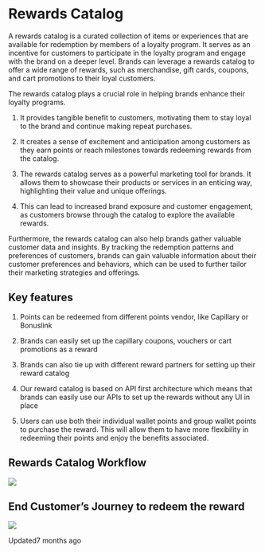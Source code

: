 # Rewards Catalog

A rewards catalog is a curated collection of items or experiences that are available for redemption by members of a loyalty program. It serves as an incentive for customers to participate in the loyalty program and engage with the brand on a deeper level. Brands can leverage a rewards catalog to offer a wide range of rewards, such as merchandise, gift cards, coupons, and cart promotions to their loyal customers.

The rewards catalog plays a crucial role in helping brands enhance their loyalty programs.

1. It provides tangible benefit to customers, motivating them to stay loyal to the brand and continue making repeat purchases.

2. It creates a sense of excitement and anticipation among customers as they earn points or reach milestones towards redeeming rewards from the catalog.

3. The rewards catalog serves as a powerful marketing tool for brands. It allows them to showcase their products or services in an enticing way, highlighting their value and unique offerings.

4. This can lead to increased brand exposure and customer engagement, as customers browse through the catalog to explore the available rewards.

Furthermore, the rewards catalog can also help brands gather valuable customer data and insights. By tracking the redemption patterns and preferences of customers, brands can gain valuable information about their customer preferences and behaviors, which can be used to further tailor their marketing strategies and offerings.

## Key features

1. Points can be redeemed from different points vendor, like Capillary or Bonuslink

2. Brands can easily set up the capillary coupons, vouchers or cart promotions as a reward

3. Brands can also tie up with different reward partners for setting up their reward catalog

4. Our reward catalog is based on API first architecture which means that brands can easily use our APIs to set up the rewards without any UI in place

5. Users can use both their individual wallet points and group wallet points to purchase the reward. This will allow them to have more flexibility in redeeming their points and enjoy the benefits associated.

## Rewards Catalog Workflow

![](https://files.readme.io/f640bba-rewards_catalog_workflow.jpg)

## End Customer’s Journey to redeem the reward

![](https://files.readme.io/8c5342d-image13.png)

Updated7 months ago
